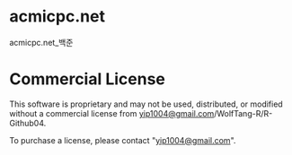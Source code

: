 # acmicpc.net
acmicpc.net_백준

Commercial License
==================

This software is proprietary and may not be used, distributed, or modified without a commercial license from yip1004@gmail.com/WolfTang-R/R-Github04.

To purchase a license, please contact "yip1004@gmail.com".
